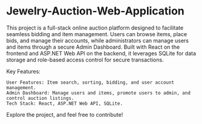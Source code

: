 # Jewelry-Auction-Web-Application
This project is a full-stack online auction platform designed to facilitate seamless bidding and item management. Users can browse items, place bids, and manage their accounts, while administrators can manage users and items through a secure Admin Dashboard. Built with React on the frontend and ASP.NET Web API on the backend, it leverages SQLite for data storage and role-based access control for secure transactions.

Key Features:

    User Features: Item search, sorting, bidding, and user account management.
    Admin Dashboard: Manage users and items, promote users to admin, and control auction listings.
    Tech Stack: React, ASP.NET Web API, SQLite.

Explore the project, and feel free to contribute!
